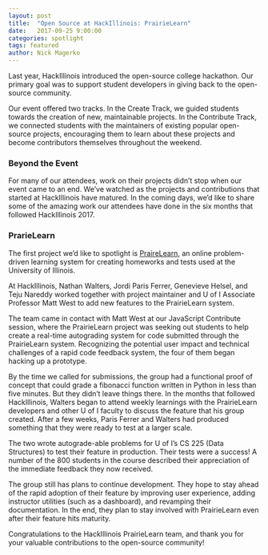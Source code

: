 ```yaml
---
layout: post
title:  "Open Source at HackIllinois: PrairieLearn"
date:   2017-09-25 9:00:00
categories: spotlight
tags: featured
author: Nick Magerko
---
```


Last year, HackIllinois introduced the open-source college hackathon. Our primary goal was to support student developers in giving back to the open-source community. 

Our event offered two tracks. In the Create Track, we guided students towards the creation of new, maintainable projects. In the Contribute Track, we connected students with the maintainers of existing popular open-source projects, encouraging them to learn about these projects and become contributors themselves throughout the weekend.

### Beyond the Event
For many of our attendees, work on their projects didn’t stop when our event came to an end. We’ve watched as the projects and contributions that started at HackIllinois have matured. In the coming days, we’d like to share some of the amazing work our attendees have done in the six months that followed HackIllinois 2017.

### PrarieLearn
The first project we’d like to spotlight is [PraireLearn](https://github.com/PrairieLearn/PrairieLearn), an online problem-driven learning system for creating homeworks and tests used at the University of Illinois. 

At HackIllinois, Nathan Walters, Jordi Paris Ferrer, Genevieve Helsel, and Teju Nareddy worked together with project maintainer and U of I Associate Professor Matt West to add new features to the PrairieLearn system. 

The team came in contact with Matt West at our JavaScript Contribute session, where the PrairieLearn project was seeking out students to help create a real-time autograding system for code submitted through the PrairieLearn system. Recognizing the potential user impact and technical challenges of a rapid code feedback system, the four of them began hacking up a prototype. 

By the time we called for submissions, the group had a functional proof of concept that could grade a fibonacci function written in Python in less than five minutes. But they didn’t leave things there. In the months that followed HackIllinois, Walters began to attend weekly learnings with the PrairieLearn developers and other U of I faculty to discuss the feature that his group created. After a few weeks, Paris Ferrer and Walters had produced something that they were ready to test at a larger scale.

The two wrote autograde-able problems for U of I’s CS 225 (Data Structures) to test their feature in production. Their tests were a success! A number of the 800 students in the course described their appreciation of the immediate feedback they now received.

The group still has plans to continue development. They hope to stay ahead of the rapid adoption of their feature by improving user experience, adding instructor utilities (such as a dashboard), and revamping their documentation. In the end, they plan to stay involved with PrairieLearn even after their feature hits maturity.

Congratulations to the HackIllinois PrairieLearn team, and thank you for your valuable contributions to the open-source community!

